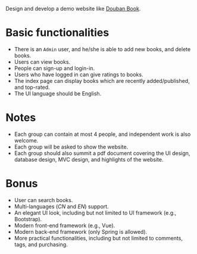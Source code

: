 Design and develop a demo website like [Douban Book](https://book.douban.com/).

# Basic functionalities
- There is an `Admin` user, and he/she is able to add new books, and delete books.
- Users can view books.
- People can sign-up and login-in.
- Users who have logged in can give ratings to books.
- The index page can display books which are recently added/published, and top-rated.
- The UI language should be English.

# Notes
- Each group can contain at most 4 people, and independent work is also welcome.
- Each group will be asked to show the website.
- Each group should also summit a pdf document covering the UI design, database design, MVC design, and highlights of the website.

# Bonus
- User can search books.
- Multi-languages (*CN* and *EN*) support.
- An elegant UI look, including but not limited to UI framework (e.g., Bootstrap).
- Modern front-end framework (e.g., Vue).
- Modern back-end framework (only Spring is allowed).
- More practical functionalities, including but not limited to comments, tags, and purchasing.
